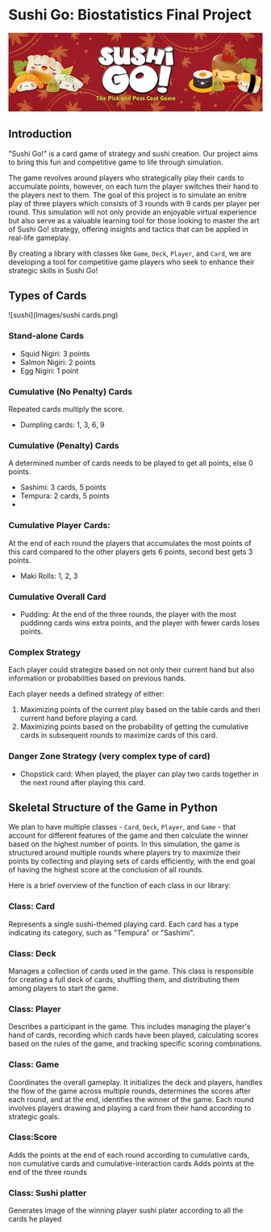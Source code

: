 # Sushi Go: Biostatistics Final Project
![Logo](Images/sushi_logo.png)

## Introduction
"Sushi Go!" is a card game of strategy and sushi creation. Our project aims to bring this fun and competitive game to life through simulation. 

The game revolves around players who strategically play their cards to accumulate points, however, on each turn the player switches their hand to the players next to them. The goal of this project is to simulate an enitre play of three players which consists of 3 rounds with 9 cards per player per round. This simulation will not only provide an enjoyable virtual experience but also serve as a valuable learning tool for those looking to master the art of Sushi Go! strategy, offering insights and tactics that can be applied in real-life gameplay.

By creating a library with classes like `Game`, `Deck`, `Player`, and `Card`, we are developing a tool for competitive game players who seek to enhance their strategic skills in Sushi Go! 


## Types of Cards
![sushi](Images/sushi cards.png)

### Stand-alone Cards
- Squid Nigiri: 3 points
- Salmon Nigiri: 2 points
- Egg Nigiri: 1 point

### Cumulative (No Penalty) Cards
Repeated cards multiply the score.
- Dumpling cards: 1, 3, 6, 9

### Cumulative (Penalty) Cards
A determined number of cards needs to be played to get all points, else 0 points.
- Sashimi: 3 cards, 5 points
- Tempura: 2 cards, 5 points
- 
### Cumulative Player Cards:
At the end of each round the players that accumulates the most points of this card compared to the other players gets 6 points, second best gets 3 points. 
- Maki Rolls: 1, 2, 3

### Cumulative Overall Card
- Pudding: At the end of the three rounds, the player with the most puddinng cards wins extra points, and the player with fewer cards loses points.

### Complex Strategy
Each player could strategize based on not only their current hand but also information or probabilities based on previous hands.

Each player needs a defined strategy of either:
1. Maximizing points of the current play based on the table cards and theri current hand before playing a card.
2. Maximizing points based on the probability of getting the cumulative cards in subsequent rounds to maximize cards of this card.

### Danger Zone Strategy (very complex type of card)
- Chopstick card: When played, the player can play two cards together in the next round after playing this card.


## Skeletal Structure of the Game in Python
We plan to have multiple classes - `Card`, `Deck`, `Player`, and `Game` - that account for different features of the game and then calculate the winner based on the highest number of points. In this simulation, the game is structured around multiple rounds where players try to maximize their points by collecting and playing sets of cards efficiently, with the end goal of having the highest score at the conclusion of all rounds.

Here is a brief overview of the function of each class in our library:

### Class: Card
Represents a single sushi-themed playing card. Each card has a type indicating its category, such as "Tempura" or "Sashimi".

### Class: Deck
Manages a collection of cards used in the game. This class is responsible for creating a full deck of cards, shuffling them, and distributing them among players to start the game.

### Class: Player
Describes a participant in the game. This includes managing the player's hand of cards, recording which cards have been played, calculating scores based on the rules of the game, and tracking specific scoring combinations.

### Class: Game
Coordinates the overall gameplay. It initializes the deck and players, handles the flow of the game across multiple rounds, determines the scores after each round, and at the end, identifies the winner of the game. Each round involves players drawing and playing a card from their hand according to strategic goals.

### Class:Score
Adds the points at the end of each round according to cumulative cards, non cumulative cards and cumulative-interaction cards
Adds points at the end of the three rounds

### Class: Sushi platter
Generates image of the winning player sushi plater according to all the cards he played
